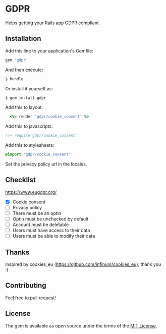 # GDPR
Helps getting your Rails app GDPR compliant

## Installation
Add this line to your application's Gemfile:

```ruby
gem 'gdpr'
```

And then execute:
```bash
$ bundle
```

Or install it yourself as:
```bash
$ gem install gdpr
```

Add this to layout:
```ruby
  <%= render 'gdpr/cookie_consent' %>
```

Add this to javascripts:
```js
//= require gdpr/cookie_consent
```

Add this to stylesheets:
```sass
@import 'gdpr/cookie_consent'
```

Set the privacy policy url in the locales.

## Checklist

https://www.eugdpr.org/

- [x] Cookie consent
- [ ] Privacy policy
- [ ] There must be an optin
- [ ] Optin must be unchecked by default
- [ ] Account must be deletable
- [ ] Users must have access to their data
- [ ] Users must be able to modify their data 

## Thanks

Inspired by cookies_eu (https://github.com/infinum/cookies_eu), thank you :)

## Contributing
Feel free to pull request!

## License
The gem is available as open source under the terms of the [MIT License](http://opensource.org/licenses/MIT).

